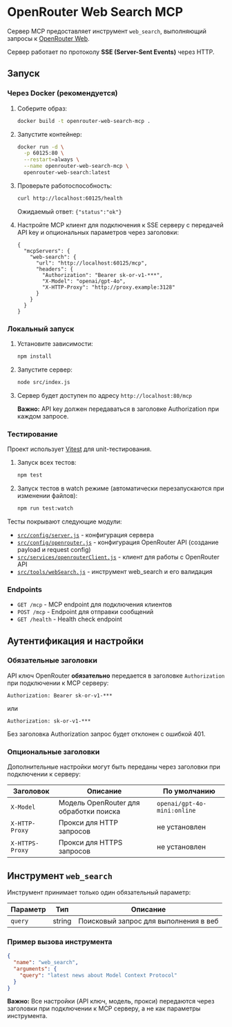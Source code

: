 # OpenRouter Web Search MCP

Сервер MCP предоставляет инструмент `web_search`, выполняющий запросы к [OpenRouter Web](https://openrouter.ai).

Сервер работает по протоколу **SSE (Server-Sent Events)** через HTTP.

## Запуск

### Через Docker (рекомендуется)

1. Соберите образ:

   ```bash
   docker build -t openrouter-web-search-mcp .
   ```

2. Запустите контейнер:

   ```bash
   docker run -d \
     -p 60125:80 \
     --restart=always \
     --name openrouter-web-search-mcp \
     openrouter-web-search:latest
   ```

3. Проверьте работоспособность:

   ```bash
   curl http://localhost:60125/health
   ```

   Ожидаемый ответ: `{"status":"ok"}`

4. Настройте MCP клиент для подключения к SSE серверу с передачей API key и опциональных параметров через заголовки:

   ```jsonc
   {
     "mcpServers": {
       "web-search": {
         "url": "http://localhost:60125/mcp",
         "headers": {
           "Authorization": "Bearer sk-or-v1-***",
           "X-Model": "openai/gpt-4o",
           "X-HTTP-Proxy": "http://proxy.example:3128"
         }
       }
     }
   }
   ```

### Локальный запуск

1. Установите зависимости:

   ```bash
   npm install
   ```

2. Запустите сервер:

   ```bash
   node src/index.js
   ```

3. Сервер будет доступен по адресу `http://localhost:80/mcp`

   **Важно:** API key должен передаваться в заголовке Authorization при каждом запросе.

### Тестирование

Проект использует [Vitest](https://vitest.dev/) для unit-тестирования.

1. Запуск всех тестов:

   ```bash
   npm test
   ```

2. Запуск тестов в watch режиме (автоматически перезапускаются при изменении файлов):

   ```bash
   npm run test:watch
   ```

Тесты покрывают следующие модули:

- [`src/config/server.js`](src/config/server.js) - конфигурация сервера
- [`src/config/openrouter.js`](src/config/openrouter.js) - конфигурация OpenRouter API (создание payload и request config)
- [`src/services/openrouterClient.js`](src/services/openrouterClient.js) - клиент для работы с OpenRouter API
- [`src/tools/webSearch.js`](src/tools/webSearch.js) - инструмент web_search и его валидация

### Endpoints

- `GET /mcp` - MCP endpoint для подключения клиентов
- `POST /mcp` - Endpoint для отправки сообщений
- `GET /health` - Health check endpoint

## Аутентификация и настройки

### Обязательные заголовки

API ключ OpenRouter **обязательно** передается в заголовке `Authorization` при подключении к MCP серверу:

```
Authorization: Bearer sk-or-v1-***
```

или

```
Authorization: sk-or-v1-***
```

Без заголовка Authorization запрос будет отклонен с ошибкой 401.

### Опциональные заголовки

Дополнительные настройки могут быть переданы через заголовки при подключении к серверу:

| Заголовок        | Описание                               | По умолчанию                |
| ---------------- | -------------------------------------- | --------------------------- |
| `X-Model`        | Модель OpenRouter для обработки поиска | `openai/gpt-4o-mini:online` |
| `X-HTTP-Proxy`   | Прокси для HTTP запросов               | не установлен               |
| `X-HTTPS-Proxy`  | Прокси для HTTPS запросов              | не установлен               |

## Инструмент `web_search`

Инструмент принимает только один обязательный параметр:

| Параметр | Тип    | Описание                               |
| -------- | ------ | -------------------------------------- |
| `query`  | string | Поисковый запрос для выполнения в веб  |

### Пример вызова инструмента

```json
{
  "name": "web_search",
  "arguments": {
    "query": "latest news about Model Context Protocol"
  }
}
```

**Важно:** Все настройки (API ключ, модель, прокси) передаются через заголовки при подключении к MCP серверу, а не как параметры инструмента.
